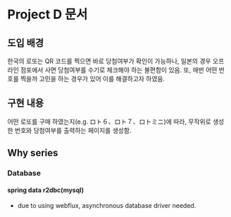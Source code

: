 # Project D 문서

## 도입 배경
한국의 로또는 QR 코드를 찍으면 바로 당첨여부가 확인이 가능하나, 일본의 경우 오프라인 점포에서 사면 당첨여부를 수기로 체크해야 하는 불편함이 있음.
또, 매번 어떤 번호를 찍을까 고민을 하는 경우가 있어 이를 해결하고자 하였음.

## 구현 내용
어떤 로또를 구매 하였는지(e.g. ロト６、ロト７、ロトミニ)에 따라, 무작위로 생성한 번호와 당첨여부를 출력하는 페이지를 생성함.

## Why series
### Database
#### spring data r2dbc(mysql)
- due to using webflux, asynchronous database driver needed.